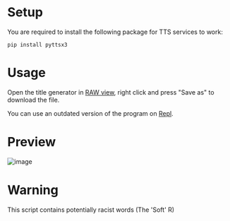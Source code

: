 # Setup
You are required to install the following package for TTS services to work:
```
pip install pyttsx3
```
# Usage 
Open the title generator in [RAW view](https://raw.githubusercontent.com/2dgeneralspam1/python-stuff/main/dhar-man/title-generator.py), right click and press "Save as" to download the file. 

You can use an outdated version of the program on [Repl](https://replit.com/@garfieldTheCat/dhar-man#main.py). 

# Preview

![image](https://user-images.githubusercontent.com/71535863/132067647-b2afa8c5-dcd8-4530-b50d-aca84780cf9c.png)

# Warning
This script contains potentially racist words (The 'Soft' R) 
